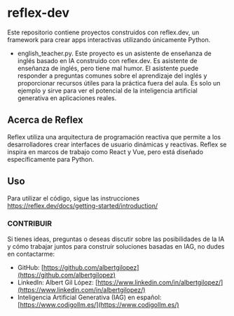 # reflex-dev
Este repositorio contiene proyectos construidos con reflex.dev, un framework para crear apps interactivas utilizando únicamente Python.

* english_teacher.py. Este proyecto es un asistente de enseñanza de inglés basado en IA construido con reflex.dev. Es asistente de enseñanza de inglés, pero tiene mal humor. El asistente puede responder a preguntas comunes sobre el aprendizaje del inglés y proporcionar recursos útiles para la práctica fuera del aula. Es solo un ejemplo y sirve para ver el potencial de la inteligencia artificial generativa en aplicaciones reales.

## Acerca de Reflex

Reflex utiliza una arquitectura de programación reactiva que permite a los desarrolladores crear interfaces de usuario dinámicas y reactivas. Reflex se inspira en marcos de trabajo como React y Vue, pero está diseñado específicamente para Python.

## Uso

Para utilizar el código, sigue las instrucciones https://reflex.dev/docs/getting-started/introduction/

### CONTRIBUIR

Si tienes ideas, preguntas o deseas discutir sobre las posibilidades de la IA y cómo trabajar juntos para construir soluciones basadas en IAG, no dudes en contactarme:

- GitHub: [https://github.com/albertgilopez](https://github.com/albertgilopez)
- LinkedIn: Albert Gil López: [https://www.linkedin.com/in/albertgilopez/](https://www.linkedin.com/in/albertgilopez/)
- Inteligencia Artificial Generativa (IAG) en español: [https://www.codigollm.es/](https://www.codigollm.es/)
